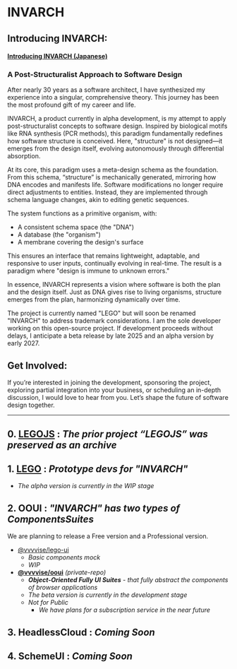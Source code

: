# INVARCH

## Introducing INVARCH:

#### [Introducing INVARCH (Japanese)](https://github.com/VVVVISE/invarch/blob/main/README-ja.md)

### A Post-Structuralist Approach to Software Design

After nearly 30 years as a software architect, I have synthesized my experience into a singular, comprehensive theory. This journey has been the most profound gift of my career and life.

INVARCH, a product currently in alpha development, is my attempt to apply post-structuralist concepts to software design. Inspired by biological motifs like RNA synthesis (PCR methods), this paradigm fundamentally redefines how software structure is conceived. Here, "structure" is not designed—it emerges from the design itself, evolving autonomously through differential absorption.

At its core, this paradigm uses a meta-design schema as the foundation. From this schema, “structure” is mechanically generated, mirroring how DNA encodes and manifests life. Software modifications no longer require direct adjustments to entities. Instead, they are implemented through schema language changes, akin to editing genetic sequences.

The system functions as a primitive organism, with:

- A consistent schema space (the "DNA")
- A database (the "organism")
- A membrane covering the design's surface

This ensures an interface that remains lightweight, adaptable, and responsive to user inputs, continually evolving in real-time. The result is a paradigm where "design is immune to unknown errors."

In essence, INVARCH represents a vision where software is both the plan and the design itself. Just as DNA gives rise to living organisms, structure emerges from the plan, harmonizing dynamically over time.

The project is currently named "LEGO" but will soon be renamed "INVARCH" to address trademark considerations. I am the sole developer working on this open-source project. If development proceeds without delays, I anticipate a beta release by late 2025 and an alpha version by early 2027.

## Get Involved:

If you’re interested in joining the development, sponsoring the project, exploring partial integration into your business, or scheduling an in-depth discussion, I would love to hear from you. Let’s shape the future of software design together.

---

## 0. [LEGOJS](https://github.com/VVVVISE/legojs) : _The prior project “LEGOJS” was preserved as an archive_

## 1. [LEGO](https://github.com/VVVVISE/lego) : _Prototype devs for "INVARCH"_

- _The alpha version is currently in the WIP stage_

## 2. OOUI : _"INVARCH" has two types of _ComponentsSuites__

We are planning to release a Free version and a Professional version.

- [@vvvvise/lego-ui](https://github.com/VVVVISE/lego/tree/main/packages/ui)
  - _Basic components mock_
  - _WIP_
- **[@vvvvise/ooui](https://github.com/VVVVISE/OOUI)** _(private-repo)_
  - _**Object-Oriented Fully UI Suites** - that fully abstract the components of browser applications_
  - _The beta version is currently in the development stage_
  - _Not for Public_
    - _We have plans for a subscription service in the near future_

## 3. HeadlessCloud : _Coming Soon_

## 4. SchemeUI : _Coming Soon_
